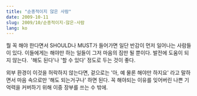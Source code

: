```yaml
---
title: "순종적이지 않은 사람"
date: 2009-10-11
slug: 2009/10/순종적이지-않은-사람
lang: ko
---
```


뭘 꼭 해야 한다면서 SHOULD나 MUST가 들어가면 일단 반감이 먼저 일어나는 사람들이 있다. 이들에게는 해야만 하는 일들이 그저 마음의 짐만 될 뿐이다. 발전에 도움이 되지 않는다.  '해도 된다'나 '할 수 있다' 정도로 두는 것이 좋다.

외부 환경이 이것을 허락하지 않는다면, 겉으로는 '아, 예 물론 해야만 하지요' 라고 말하면서 마음 속으로만 '해도 되는거구나' 하면 된다. 꼭 해야되는 이유를 잊어버린 나쁜 기억력을 커버하기 위해 이중 장부를 쓰는 수 밖에.